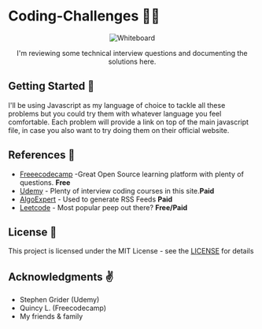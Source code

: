 # Coding-Challenges 🐱‍💻

<div align="center">
  <img src="https://miro.medium.com/max/600/1*HPGzysLVdFgdfV356RpKRA.jpeg" alt="Whiteboard">
  <p>I'm reviewing some technical interview questions and documenting the solutions here.</p>
</div>

## Getting Started 🌌

I'll be using Javascript as my language of choice to tackle all these problems but you could try them with whatever language you feel comfortable.
Each problem will provide a link on top of the main javascript file, in case you also want to try doing them on their official website. 

## References :seedling: 

* [Freeecodecamp](https://www.freecodecamp.org) -Great Open Source learning platform with plenty of questions. **Free**
* [Udemy](https://www.udemy.com) - Plenty of interview coding courses in this site.**Paid**
* [AlgoExpert](https://www.algoexpert.io/product) - Used to generate RSS Feeds **Paid**
* [Leetcode](https://leetcode.com) - Most popular peep out there? **Free/Paid**


## License 📝

This project is licensed under the MIT License - see the [LICENSE](https://choosealicense.com/licenses/mit/) for details

## Acknowledgments :v:

* Stephen Grider (Udemy)
* Quincy L. (Freecodecamp)
* My friends & family

